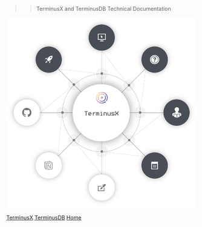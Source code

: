 >> TerminusX and TerminusDB Technical Documentation

<img src="img/diagrams/terminusdb-cover-page.png" style="height: 937px; max-height: 90%; height: auto;" usemap="#imagemap"/>

<map name="imagemap">
    <area shape="circle" coords="517, 475, 130" href="#/terminusx/introduction"/>
    <area shape="circle" coords="275, 231, 60" href="#/terminusx/introduction"/>
    <area shape="circle" coords="178, 474, 60" href="#/terminusx/introduction"/>
    <area shape="circle" coords="276, 712, 61" href="#/terminusx/introduction"/>
    <area shape="circle" coords="517, 811, 62" href="#/terminusx/introduction"/>
    <area shape="circle" coords="758, 712, 60" href="#/terminusx/introduction"/>
    <area shape="circle" coords="859, 471, 59" href="#/terminusx/introduction"/>
    <area shape="circle" coords="759, 229, 58" href="#/terminusx/introduction"/>
    <area shape="circle" coords="519, 130, 60" href="#/terminusx/introduction"/>
</map>

<!--
<div class="tdb-cover-img"></div>
-->

<div class="tdb-cover-bg"></div>

[TerminusX](terminusx/introduction)
[TerminusDB](overviews/introduction)
[Home](https://terminusdb.com/)